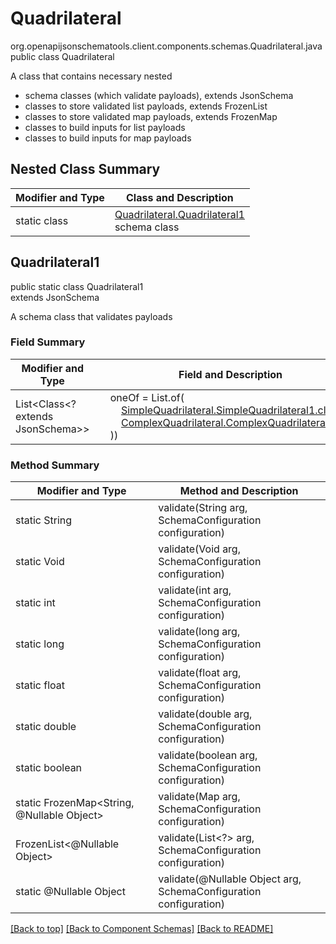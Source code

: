 # Quadrilateral
org.openapijsonschematools.client.components.schemas.Quadrilateral.java
public class Quadrilateral

A class that contains necessary nested
- schema classes (which validate payloads), extends JsonSchema
- classes to store validated list payloads, extends FrozenList
- classes to store validated map payloads, extends FrozenMap
- classes to build inputs for list payloads
- classes to build inputs for map payloads

## Nested Class Summary
| Modifier and Type | Class and Description |
| ----------------- | ---------------------- |
| static class | [Quadrilateral.Quadrilateral1](#quadrilateral1)<br> schema class |

## Quadrilateral1
public static class Quadrilateral1<br>
extends JsonSchema

A schema class that validates payloads

### Field Summary
| Modifier and Type | Field and Description |
| ----------------- | ---------------------- |
| List<Class<? extends JsonSchema>> | &nbsp;&nbsp;&nbsp;&nbsp;oneOf = List.of(<br>&nbsp;&nbsp;&nbsp;&nbsp;&nbsp;&nbsp;&nbsp;&nbsp;[SimpleQuadrilateral.SimpleQuadrilateral1.class](../../components/schemas/SimpleQuadrilateral.md#simplequadrilateral1),<br>&nbsp;&nbsp;&nbsp;&nbsp;&nbsp;&nbsp;&nbsp;&nbsp;[ComplexQuadrilateral.ComplexQuadrilateral1.class](../../components/schemas/ComplexQuadrilateral.md#complexquadrilateral1)<br>&nbsp;&nbsp;&nbsp;&nbsp;))<br> |

### Method Summary
| Modifier and Type | Method and Description |
| ----------------- | ---------------------- |
| static String | validate(String arg, SchemaConfiguration configuration) |
| static Void | validate(Void arg, SchemaConfiguration configuration) |
| static int | validate(int arg, SchemaConfiguration configuration) |
| static long | validate(long arg, SchemaConfiguration configuration) |
| static float | validate(float arg, SchemaConfiguration configuration) |
| static double | validate(double arg, SchemaConfiguration configuration) |
| static boolean | validate(boolean arg, SchemaConfiguration configuration) |
| static FrozenMap<String, @Nullable Object> | validate(Map<?, ?> arg, SchemaConfiguration configuration) |
| FrozenList<@Nullable Object> | validate(List<?> arg, SchemaConfiguration configuration) |
| static @Nullable Object | validate(@Nullable Object arg, SchemaConfiguration configuration) |
[[Back to top]](#top) [[Back to Component Schemas]](../../../README.md#Component-Schemas) [[Back to README]](../../../README.md)
